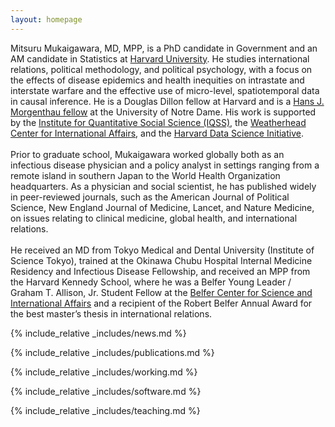 ```yaml
---
layout: homepage
---
```


Mitsuru Mukaigawara, MD, MPP, is a PhD candidate in Government and an AM candidate in Statistics at <a href = "https://www.gov.harvard.edu/">Harvard University</a>. He studies international relations, political methodology, and political psychology, with a focus on the effects of disease epidemics and health inequities on intrastate and interstate warfare and the effective use of micro-level, spatiotemporal data in causal inference. He is a Douglas Dillon fellow at Harvard and is a <a href = "https://ndisc.nd.edu/graduate-program/hans-j-morganthau-fellowship/">Hans J. Morgenthau fellow</a> 
at the University of Notre Dame. His work is supported by the <a href = "https://www.iq.harvard.edu/">Institute for Quantitative Social Science (IQSS)</a>, the <a href = "https://wcfia.harvard.edu/">Weatherhead Center for International Affairs</a>, and the <a href = "https://datascience.harvard.edu/">Harvard Data Science Initiative</a>. 
<br>
<br>
Prior to graduate school, Mukaigawara worked globally both as an infectious disease physician and a policy analyst in settings ranging from a remote island in southern Japan to the World Health Organization headquarters. As a physician and social scientist, he has published widely in peer-reviewed journals, such as the <journal>American Journal of Political Science</journal>, <journal>New England Journal of Medicine</journal>, <journal>Lancet</journal>, and <journal>Nature Medicine</journal>, on issues relating to clinical medicine, global health, and international relations. 
<br>
<br>
He received an MD from Tokyo Medical and Dental University (Institute of Science Tokyo), trained at the Okinawa Chubu Hospital Internal Medicine Residency and Infectious Disease Fellowship, and received an MPP from the Harvard Kennedy School, where he was a Belfer Young Leader / Graham T. Allison, Jr. Student Fellow at the <a href = "https://www.belfercenter.org/">Belfer Center for Science and International Affairs</a> and a recipient of the Robert Belfer Annual Award for the best master’s thesis in international relations.
<br>

{% include_relative _includes/news.md %}

{% include_relative _includes/publications.md %}

{% include_relative _includes/working.md %}

{% include_relative _includes/software.md %}

{% include_relative _includes/teaching.md %}
